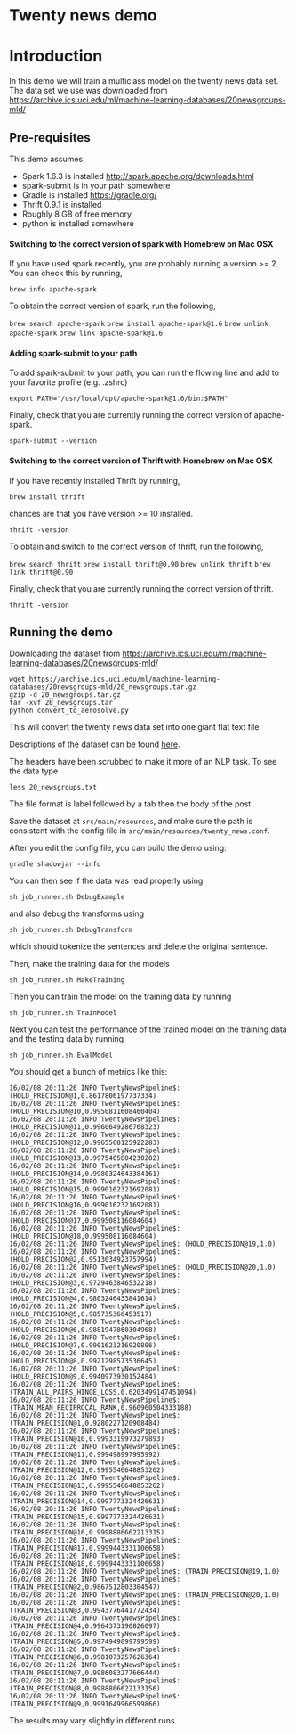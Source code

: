 Twenty news demo
========================

# Introduction

In this demo we will train a multiclass model on the twenty news data set.
The data set we use was downloaded from https://archive.ics.uci.edu/ml/machine-learning-databases/20newsgroups-mld/

## Pre-requisites

This demo assumes

  * Spark 1.6.3 is installed http://spark.apache.org/downloads.html
  * spark-submit is in your path somewhere
  * Gradle is installed https://gradle.org/
  * Thrift 0.9.1 is installed
  * Roughly 8 GB of free memory
  * python is installed somewhere

#### Switching to the correct version of spark with Homebrew on Mac OSX
If you have used spark recently, you are probably running a version >= 2. You can check this by running,

  `brew info apache-spark`

To obtain the correct version of spark, run the following,

   `brew search apache-spark`
   `brew install apache-spark@1.6`
   `brew unlink apache-spark`
   `brew link apache-spark@1.6`

#### Adding spark-submit to your path
To add spark-submit to your path, you can run the flowing line and add to your favorite profile (e.g. .zshrc)

   `export PATH="/usr/local/opt/apache-spark@1.6/bin:$PATH"`

Finally, check that you are currently running the correct version of apache-spark.

   `spark-submit --version`

#### Switching to the correct version of Thrift with Homebrew on Mac OSX
If you have recently installed Thrift by running,

   `brew install thrift`

chances are that you have version >= 10 installed.  

   `thrift -version`

To obtain and switch to the correct version of thrift, run the following,

   `brew search thrift`
   `brew install thrift@0.90`
   `brew unlink thrift`
   `brew link thrift@0.90`

Finally, check that you are currently running the correct version of thrift.

   `thrift -version`

## Running the demo

Downloading the dataset from https://archive.ics.uci.edu/ml/machine-learning-databases/20newsgroups-mld/
```
wget https://archive.ics.uci.edu/ml/machine-learning-databases/20newsgroups-mld/20_newsgroups.tar.gz
gzip -d 20_newsgroups.tar.gz
tar -xvf 20_newsgroups.tar
python convert_to_aerosolve.py
```

This will convert the twenty news data set into one giant flat text file.

Descriptions of the dataset can be found [here](https://archive.ics.uci.edu/ml/datasets/Twenty+Newsgroups).

The headers have been scrubbed to make it more of an NLP task.
To see the data type

```
less 20_newsgroups.txt
```

The file format is label followed by a tab then the body of the post.

Save the dataset at `src/main/resources`, and make sure the path is consistent with the config file in `src/main/resources/twenty_news.conf`.

After you edit the config file, you can build the demo using:

`gradle shadowjar --info`

You can then see if the data was read properly using

`sh job_runner.sh DebugExample`

and also debug the transforms using

`sh job_runner.sh DebugTransform`

which should tokenize the sentences and delete the original sentence.

Then, make the training data for the models
```
sh job_runner.sh MakeTraining
```

Then you can train the model on the training data by running

`sh job_runner.sh TrainModel`

Next you can test the performance of the trained model on the training data and the testing data by running

`sh job_runner.sh EvalModel`

You should get a bunch of metrics like this:

```
16/02/08 20:11:26 INFO TwentyNewsPipeline$: (HOLD_PRECISION@1,0.8617806197737334)
16/02/08 20:11:26 INFO TwentyNewsPipeline$: (HOLD_PRECISION@10,0.9950811608460404)
16/02/08 20:11:26 INFO TwentyNewsPipeline$: (HOLD_PRECISION@11,0.9960649286768323)
16/02/08 20:11:26 INFO TwentyNewsPipeline$: (HOLD_PRECISION@12,0.9965568125922283)
16/02/08 20:11:26 INFO TwentyNewsPipeline$: (HOLD_PRECISION@13,0.9975405804230202)
16/02/08 20:11:26 INFO TwentyNewsPipeline$: (HOLD_PRECISION@14,0.9980324643384161)
16/02/08 20:11:26 INFO TwentyNewsPipeline$: (HOLD_PRECISION@15,0.9990162321692081)
16/02/08 20:11:26 INFO TwentyNewsPipeline$: (HOLD_PRECISION@16,0.9990162321692081)
16/02/08 20:11:26 INFO TwentyNewsPipeline$: (HOLD_PRECISION@17,0.999508116084604)
16/02/08 20:11:26 INFO TwentyNewsPipeline$: (HOLD_PRECISION@18,0.999508116084604)
16/02/08 20:11:26 INFO TwentyNewsPipeline$: (HOLD_PRECISION@19,1.0)
16/02/08 20:11:26 INFO TwentyNewsPipeline$: (HOLD_PRECISION@2,0.9513034923757994)
16/02/08 20:11:26 INFO TwentyNewsPipeline$: (HOLD_PRECISION@20,1.0)
16/02/08 20:11:26 INFO TwentyNewsPipeline$: (HOLD_PRECISION@3,0.9729463846532218)
16/02/08 20:11:26 INFO TwentyNewsPipeline$: (HOLD_PRECISION@4,0.9803246433841614)
16/02/08 20:11:26 INFO TwentyNewsPipeline$: (HOLD_PRECISION@5,0.985735366453517)
16/02/08 20:11:26 INFO TwentyNewsPipeline$: (HOLD_PRECISION@6,0.9881947860304968)
16/02/08 20:11:26 INFO TwentyNewsPipeline$: (HOLD_PRECISION@7,0.9901623216920806)
16/02/08 20:11:26 INFO TwentyNewsPipeline$: (HOLD_PRECISION@8,0.9921298573536645)
16/02/08 20:11:26 INFO TwentyNewsPipeline$: (HOLD_PRECISION@9,0.9940973930152484)
16/02/08 20:11:26 INFO TwentyNewsPipeline$: (TRAIN_ALL_PAIRS_HINGE_LOSS,0.6203499147451094)
16/02/08 20:11:26 INFO TwentyNewsPipeline$: (TRAIN_MEAN_RECIPROCAL_RANK,0.960960504333188)
16/02/08 20:11:26 INFO TwentyNewsPipeline$: (TRAIN_PRECISION@1,0.9280227120908484)
16/02/08 20:11:26 INFO TwentyNewsPipeline$: (TRAIN_PRECISION@10,0.9993319973279893)
16/02/08 20:11:26 INFO TwentyNewsPipeline$: (TRAIN_PRECISION@11,0.999498997995992)
16/02/08 20:11:26 INFO TwentyNewsPipeline$: (TRAIN_PRECISION@12,0.9995546648853262)
16/02/08 20:11:26 INFO TwentyNewsPipeline$: (TRAIN_PRECISION@13,0.9995546648853262)
16/02/08 20:11:26 INFO TwentyNewsPipeline$: (TRAIN_PRECISION@14,0.9997773324426631)
16/02/08 20:11:26 INFO TwentyNewsPipeline$: (TRAIN_PRECISION@15,0.9997773324426631)
16/02/08 20:11:26 INFO TwentyNewsPipeline$: (TRAIN_PRECISION@16,0.9998886662213315)
16/02/08 20:11:26 INFO TwentyNewsPipeline$: (TRAIN_PRECISION@17,0.9999443331106658)
16/02/08 20:11:26 INFO TwentyNewsPipeline$: (TRAIN_PRECISION@18,0.9999443331106658)
16/02/08 20:11:26 INFO TwentyNewsPipeline$: (TRAIN_PRECISION@19,1.0)
16/02/08 20:11:26 INFO TwentyNewsPipeline$: (TRAIN_PRECISION@2,0.9867512803384547)
16/02/08 20:11:26 INFO TwentyNewsPipeline$: (TRAIN_PRECISION@20,1.0)
16/02/08 20:11:26 INFO TwentyNewsPipeline$: (TRAIN_PRECISION@3,0.9943776441772434)
16/02/08 20:11:26 INFO TwentyNewsPipeline$: (TRAIN_PRECISION@4,0.9964373190826097)
16/02/08 20:11:26 INFO TwentyNewsPipeline$: (TRAIN_PRECISION@5,0.9974949899799599)
16/02/08 20:11:26 INFO TwentyNewsPipeline$: (TRAIN_PRECISION@6,0.9981073257626364)
16/02/08 20:11:26 INFO TwentyNewsPipeline$: (TRAIN_PRECISION@7,0.9986083277666444)
16/02/08 20:11:26 INFO TwentyNewsPipeline$: (TRAIN_PRECISION@8,0.9988866622133156)
16/02/08 20:11:26 INFO TwentyNewsPipeline$: (TRAIN_PRECISION@9,0.9991649966599866)
```

The results may vary slightly in different runs.
